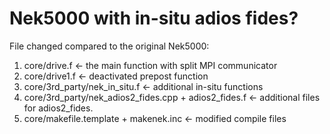 # Nek5000 with in-situ adios fides? 

File changed compared to the original Nek5000:
1. core/drive.f <- the main function with split MPI communicator
2. core/drive1.f <- deactivated prepost function
3. core/3rd_party/nek_in_situ.f <- additional in-situ functions
4. core/3rd_party/nek_adios2_fides.cpp + adios2_fides.f <- additional files for adios2_fides. 
5. core/makefile.template + makenek.inc <- modified compile files 